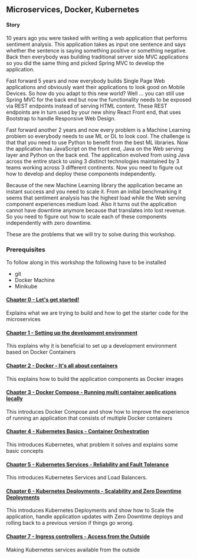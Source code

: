 ## Microservices, Docker, Kubernetes

#### Story

10 years ago you were tasked with writing a web application that performs sentiment analysis. This application takes as input one sentence and says whether the sentence is saying something positive or something negative. Back then everybody was building traditional server side MVC applications so you did the same thing and picked Spring MVC to develop the application.

Fast forward 5 years and now everybody builds Single Page Web applications and obviously want their applications to look good on Mobile Devices. So how do you adapt to this new world? Well ... you can still use Spring MVC for the back end but now the functionality needs to be exposed via REST endpoints instead of serving HTML content. These REST endpoints are in turn used by your new shiny React Front end, that uses Bootstrap to handle Responsive Web Design.

Fast forward another 2 years and now every problem is a Machine Learning problem so everybody needs to use ML or DL to look cool. The challenge is that that you need to use Python to benefit from the best ML libraries. Now the application has JavaScript on the front end, Java on the Web serving layer and Python on the back end. The application evolved from using Java across the entire stack to using 3 distinct technologies maintained by 3 teams working across 3 different continents. Now you need to figure out how to develop and deploy these components independently.

Because of the new Machine Learning library the application became an instant success and you need to scale it. From an initial benchmarking it seems that sentiment analysis has the highest load while the Web serving component experiences medium load. Also it turns out the application cannot have downtime anymore because that translates into lost revenue. So you need to figure out how to scale each of these components independently with zero downtime.

These are the problems that we will try to solve during this workshop.

### Prerequisites
To follow along in this workshop the following have to be installed
* git
* Docker Machine
* Minikube

#### [Chapter 0 - Let's get started!](labs/lab0-basicSetup/README.md)
Explains what we are trying to build and how to get the starter code for the microservices
#### [Chapter 1 - Setting up the development environment](labs/lab1-devSetup/README.md)
This explains why it is beneficial to set up a development environment based on Docker Containers
#### [Chapter 2 - Docker - It's all about containers](labs/lab2-containers/README.md)
This explains how to build the application components as Docker images
#### [Chapter 3 - Docker Compose - Running multi container applications locally](labs/lab3-dockerCompose/README.md)
This introduces Docker Compose and show how to improve the experience of running an application that consists of multiple Docker containers
#### [Chapter 4 - Kubernetes Basics - Container Orchestration](labs/lab4-pods/README.md)
This introduces Kubernetes, what problem it solves and explains some basic concepts
#### [Chapter 5 - Kubernetes Services - Reliability and Fault Tolerance](labs/lab5-services/README.md)
This introduces Kubernetes Services and Load Balancers.
#### [Chapter 6 - Kubernetes Deployments - Scalability and Zero Downtime Deployments](labs/lab6-deployments/README.md)
This introduces Kubernetes Deployments and show how to Scale the application, handle application updates with Zero Downtime deploys and rolling back to a previous version if things go wrong.
#### [Chapter 7 - Ingress controllers - Access from the Outside](labs/lab7-ingress/README.md)
Making Kubernetes services available from the outside

